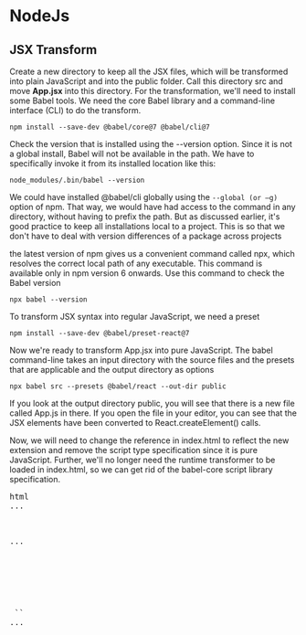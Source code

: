 # NodeJs

## JSX Transform

  Create a new directory to keep all the JSX files, which will be transformed into plain JavaScript and into the public folder. Call this directory src and move <b>App.jsx</b> into this directory.
For the transformation, we'll need to install some Babel tools. We need the core Babel library and a command-line interface (CLI) to do the transform.

`npm install --save-dev @babel/core@7 @babel/cli@7`

Check the version that is installed using the --version option. Since it is not a global install, Babel will not be available in the path. We have to specifically invoke it from its installed location like this:

`node_modules/.bin/babel --version`

  We could have installed @babel/cli globally using the `--global (or –g)` option of npm. That way, we would have had access to the command in any directory, without having to prefix the path. But as discussed earlier, it's good practice to keep all installations local to a project. This is so that we don't have to deal with
version differences of a package across projects

the latest version of npm gives us a convenient command called npx, which resolves the correct local path of any executable. This command is available
only in npm version 6 onwards. Use this command to check the Babel version

`npx babel --version`

To transform JSX syntax into regular JavaScript, we need a preset

`npm install --save-dev @babel/preset-react@7`

Now we're ready to transform App.jsx into pure JavaScript. The babel command-line takes an input directory with the source files and the presets that are applicable and the output directory as options

`npx babel src --presets @babel/react --out-dir public`

If you look at the output directory public, you will see that there is a new file called App.js in there. If you open the file in your editor, you can see that the JSX elements have been converted to React.createElement() calls.

Now, we will need to change the reference in index.html to reflect the new extension and remove the script type specification since it is pure JavaScript. Further, we'll no longer need the runtime transformer to be loaded in index.html, so we can get rid of the babel-core script library specification. 

<pre>html
...
 <del><script src="https://unpkg.com/@babel/standalone@7/babel.min.js"></script></del>
...
 <body>
 <div id="contents"></div>
 <del><script src="/App.jsx" type="text/babel"></script></del>
 <script src="/App.js"></script>
 `</body>`
...
</pre>

